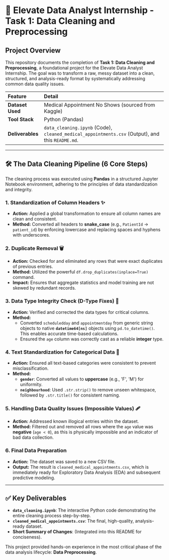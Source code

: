 # 🚀 Elevate Data Analyst Internship - Task 1: Data Cleaning and Preprocessing

## Project Overview

This repository documents the completion of **Task 1: Data Cleaning and Preprocessing**, a foundational project for the Elevate Data Analyst Internship. The goal was to transform a raw, messy dataset into a clean, structured, and analysis-ready format by systematically addressing common data quality issues.

| Feature | Detail |
| :--- | :--- |
| **Dataset Used** | Medical Appointment No Shows (sourced from Kaggle) |
| **Tool Stack** | Python (Pandas) |
| **Deliverables** | `data_cleaning.ipynb` (Code), `cleaned_medical_appointments.csv` (Output), and this `README.md`. |

***

## 🛠️ The Data Cleaning Pipeline (6 Core Steps)

The cleaning process was executed using **Pandas** in a structured Jupyter Notebook environment, adhering to the principles of data standardization and integrity.

### 1. Standardization of Column Headers ✨
* **Action:** Applied a global transformation to ensure all column names are clean and consistent.
* **Method:** Converted all headers to **snake\_case** (e.g., `PatientId` $\rightarrow$ `patient_id`) by enforcing lowercase and replacing spaces and hyphens with underscores.

### 2. Duplicate Removal 🗑️
* **Action:** Checked for and eliminated any rows that were exact duplicates of previous entries.
* **Method:** Utilized the powerful `df.drop_duplicates(inplace=True)` command.
* **Impact:** Ensures that aggregate statistics and model training are not skewed by redundant records.

### 3. Data Type Integrity Check (D-Type Fixes) 📆
* **Action:** Verified and corrected the data types for critical columns.
* **Method:**
    * Converted `scheduledday` and `appointmentday` from generic string objects to native **`datetime64[ns]`** objects using `pd.to_datetime()`. This enables accurate time-based calculations.
    * Ensured the `age` column was correctly cast as a reliable **integer** type.

### 4. Text Standardization for Categorical Data 🔡
* **Action:** Ensured all text-based categories were consistent to prevent misclassification.
* **Method:**
    * **`gender`**: Converted all values to **uppercase** (e.g., 'F', 'M') for uniformity.
    * **`neighbourhood`**: Used `.str.strip()` to remove unseen whitespace, followed by `.str.title()` for consistent naming.

### 5. Handling Data Quality Issues (Impossible Values) 🩹
* **Action:** Addressed known illogical entries within the dataset.
* **Method:** Filtered out and removed all rows where the `age` value was **negative** (`age < 0`), as this is physically impossible and an indicator of bad data collection.

### 6. Final Data Preparation
* **Action:** The dataset was saved to a new CSV file.
* **Output:** The result is `cleaned_medical_appointments.csv`, which is immediately ready for Exploratory Data Analysis (EDA) and subsequent predictive modeling.

***

## ✅ Key Deliverables

* **`data_cleaning.ipynb`**: The interactive Python code demonstrating the entire cleaning process step-by-step.
* **`cleaned_medical_appointments.csv`**: The final, high-quality, analysis-ready dataset.
* **Short Summary of Changes**: (Integrated into this README for conciseness).

This project provided hands-on experience in the most critical phase of the data analysis lifecycle: **Data Preprocessing**.
